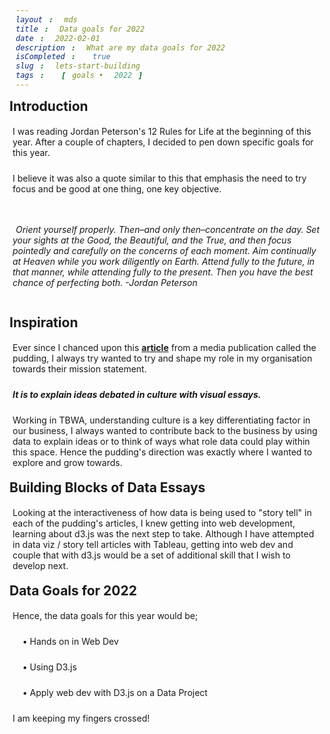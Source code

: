 ```yaml
---
layout: mds
title: Data goals for 2022
date: 2022-02-01
description: What are my data goals for 2022
isCompleted: true
slug: lets-start-building
tags: [goals • 2022]
---
```


## Introduction

<p>I was reading Jordan Peterson's 12 Rules for Life at the beginning of this year. After a couple of chapters, I decided to pen down specific goals for this year.</p>

<p>I believe it was also a quote similar to this that emphasis the need to try focus and be good at one thing, one key objective. 
</p>

<p></p>

<span>Orient yourself properly. Then–and only then–concentrate on the day. Set your sights at the Good, the Beautiful, and the True, and then focus pointedly and carefully on the concerns of each moment. Aim continually at Heaven while you work diligently on Earth. Attend fully to the future, in that manner, while attending fully to the present. Then you have the best chance of perfecting both. -Jordan Peterson</span>

<p></p>

## Inspiration

Ever since I chanced upon this **[article](https://pudding.cool/2021/10/judge-my-music/)** from a media publication called the pudding, I always try wanted to try and shape my role in my organisation towards their mission statement.

**_It is to explain ideas debated in culture with visual essays._**

Working in TBWA, understanding culture is a key differentiating factor in our business, I always wanted to contribute back to the business by using data to explain ideas or to think of ways what role data could play within this space. Hence the pudding's direction was exactly where I wanted to explore and grow towards.

## Building Blocks of Data Essays

Looking at the interactiveness of how data is being used to "story tell" in each of the pudding's articles, I knew getting into web development, learning about d3.js was the next step to take. Although I have attempted in data viz / story tell articles with Tableau, getting into web dev and couple that with d3.js would be a set of additional skill that I wish to develop next.

## Data Goals for 2022

Hence, the data goals for this year would be;

&nbsp;&nbsp;&nbsp; • Hands on in Web Dev

&nbsp;&nbsp;&nbsp; • Using D3.js

&nbsp;&nbsp;&nbsp; • Apply web dev with D3.js on a Data Project

I am keeping my fingers crossed!

<style>
	h2 {
		font-weight: bold;
        margin: 10px 5px 10px 0px;
	}

	p {
		padding:5px;
	}

	span {
		text-align:center;
		font-style: italic;
		padding:5px;
	}
</style>
